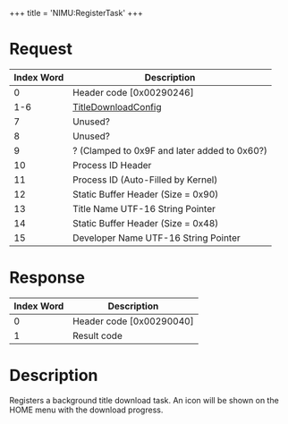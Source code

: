 +++
title = 'NIMU:RegisterTask'
+++

# Request

| Index Word | Description                                                        |
|------------|--------------------------------------------------------------------|
| 0          | Header code \[0x00290246\]                                         |
| 1-6        | [TitleDownloadConfig](NIM_Services#TitleDownloadConfig "wikilink") |
| 7          | Unused?                                                            |
| 8          | Unused?                                                            |
| 9          | ? (Clamped to 0x9F and later added to 0x60?)                       |
| 10         | Process ID Header                                                  |
| 11         | Process ID (Auto-Filled by Kernel)                                 |
| 12         | Static Buffer Header (Size = 0x90)                                 |
| 13         | Title Name UTF-16 String Pointer                                   |
| 14         | Static Buffer Header (Size = 0x48)                                 |
| 15         | Developer Name UTF-16 String Pointer                               |

# Response

| Index Word | Description                |
|------------|----------------------------|
| 0          | Header code \[0x00290040\] |
| 1          | Result code                |

# Description

Registers a background title download task. An icon will be shown on the
HOME menu with the download progress.
